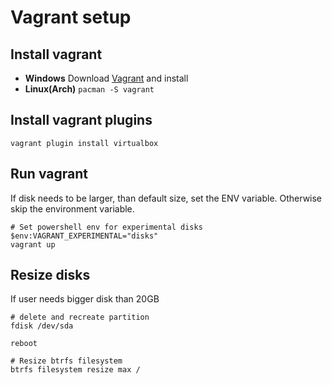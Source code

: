 # Vagrant setup


## Install vagrant

* **Windows** Download [Vagrant](https://www.vagrantup.com/downloads) and install
* **Linux(Arch)** `pacman -S vagrant`

## Install vagrant plugins

```
vagrant plugin install virtualbox
```

## Run vagrant

If disk needs to be larger, than default size, set the ENV variable. Otherwise skip the environment variable.

```
# Set powershell env for experimental disks
$env:VAGRANT_EXPERIMENTAL="disks"
vagrant up
```

## Resize disks

If user needs bigger disk than 20GB

```
# delete and recreate partition
fdisk /dev/sda

reboot

# Resize btrfs filesystem
btrfs filesystem resize max /
```
